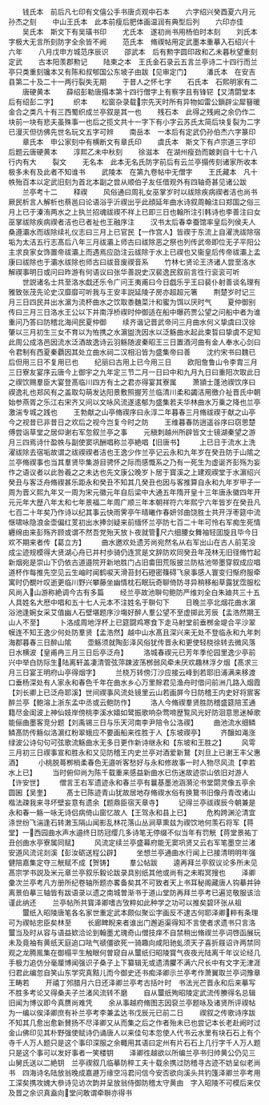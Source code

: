 <!-- { "loadSidebar": true } -->
　　钱氏本　前后凡七印有文僖公手书唐贞观中石本
　　六字绍兴癸酉夏六月元孙杰之刻
　　中山王氏本　此本前瘦后肥体画温润有典型后列
　　六印亦佳
　　吴氏本　斯文下有吴璜书印
　　尤氏本　遂初尚书用杨伯时本刻
　　刘氏本　字极大无言所刻防字全余皆不阙
　　范氏本　脩禊帖用定武墨本重摹入石绍兴十六年
　　八月戊申方城范序辰识
　　邵武本　后有勲字圆印政和乙未暮秋望重刻定武
　　古本阳羡郡勲记
　　陆柬之本　王氏金石录云五言兰亭诗二十四行而兰亭只类重刻镵本又有陈和叔郇国公东坡子由跋【见审定门】
　　潘氏本　在安吉县第二十及二十一两行裂失无期
　　于昔人之怀七字
　　石氏本　石熙明家有二
　　唐硬黄本
　　薛绍彭勒唐搨本第十四行僧字上有察字且有锋铓【又清閟堂本后有绍彭二字】
　　织本　　松窗杂录载宗先天时所有异物如雷公鎻辟尘犀簮暖金合之类凡十有三西蜀织成兰亭叙是其一也
　　残石本　此得之残阙之余仍作二块前一块有悲夫虽殊事一也后之揽文共十一字下有小字云苏氏太简后块复裂为二字已漫灭但彷佛先世名玩文五字可辨
　　南岳本　一本后有定武仍孙伯杰六字篆印
　　章氏本　申公家刻中有横断文有章氏印
　　虞氏本　斯文下有卢宗道三字印后题云唐硬黄本
　　淳熙乙未中秋刻
　　徐滋本　在湖州瘦劲而皴剥自十七十八行内有大
　　裂文
　　无名本　此本无名氏防字前后有云兰亭搨传刻诸家所收本极多未有及此者不知谁书
　　武陵本　在第九卷帖中无僧字
　　王氏藏本　凡十帙殆百本以定武旧刻为首北本副之尝从顺伯子友任借观外有四轴奇甚见诸公跋
　　兰亭考十二
　　释禊
　　风俗通曰周礼女巫掌岁时以祓除疾病禊者洁也尚书厥民析言人解析也蔡邕曰论语浴乎沂禊出乎此顔延年曲水诗叙周翰注曰郑国之俗三月上已于溱洧两水之上执兰招魂祓禊不祥上已即三日也翰所注引韩诗也李善注曰女巫掌祓除疾病禊者洁也已者祉也王融序注
　　汉书太后春幸蚕馆率皇后列侯夫人桑遵灞水而祓除续礼仪志曰三月上已官民【一作宫人】皆禊于东流上自濯洗祓除宿垢为太洁五行志髙后八年三月祓灞上师古曰祓除恶之祭也列传武帝即位无子平阳公主求良家女饰置帝祓灞上而遇焉应劭注云祓除于水上已禊也又衞皇后传帝祓灞上孟康曰祓除也于灞水祓除也师古曰祓音废禊音系
　　竹林七贤论王济诸人尝至洛水解禊事明日或问曰昨游有何语议曰张华善説史汉裴逸民叙前言徃行衮衮可听
　　世説诸名士共至洛水戱还乐令广问王夷甫曰今日戯乐乎王曰裴仆射善谈名理有雅致张茂先论史汉靡靡可听我与王安丰説延陵子房亦超超元箸
　　荆楚岁时记三月三日四民并出水濵为流杯曲水之饮取黍麯菜汁和蜜为饵以厌时气
　　夏仲御别传曰三月三日洛水王公以下并南浮桥禊时仲御适在船中曝药贾公望之问船中者为谁重问乃答曰防稽北海间民夏仲御
　　续齐谐记晋武帝问三月曲水何义挚虞曰汉徐肇以三月初生三女不育以为恠携之水濵盥洗因水以泛觞曲水起此束晢曰挚虞不足知此周公成洛邑因流水泛酒故逸诗云羽觞随波秦昭王三日置酒河曲有金人奉水心剑曰令君制有西夏秦覇因其处立曲水祠二汉相沿皆为盛集帝曰善
　　沈约宋书曰魏已后但用三日不复用已也
　　纪丽曰古用上已今用三日
　　欧阳詹鲁山令李胄三月三日寮友宴序云唐今上御宇之九年定三节二月一日曰中和九月九日曰重阳次取此日之禊饮赐羣臣大宴登髙临川四方有土之君亦得宴其寮属
　　萧頴士蓬池禊饮序曰禊逸礼也郑风有之盖取勾萌发达阳景敷照握芳兰临清川柔和蠲洁用徼介祉晋氏中朝始参燕胥之乐江右宋齐又间以文咏风流遂逺郁为盛集若夫华林曲水万乗之降也兰亭激湍专城之践也
　　王勃献之山亭脩禊序曰永淳二年暮春三月脩祓禊于献之山亭今之视昔已非昔日之欢后之视今岂复今时之防
　　王维暮春防逍遥谷序曰窃思楚傅尝诣草堂之居仰谢右军忽叙兰亭之事
　　元稹刺越州所辟皆文士镜湖秦望之游月三四焉诗什盈帙与副使窦巩酬唱称兰亭絶唱【旧唐书】
　　上已日于流水上洗濯祓除去宿垢故谓之祓禊禊者洁也王逸少作兰亭记云永和九年岁在癸丑防于山隂之兰亭脩禊事也当其羣贤毕集游目骋怀之际而感慨系之乃有一死生为虚诞齐彭殇为妄作之语议者以此咎羲之之未达也先文康公晚岁卜居于寳溪之上建观禊堂于水濵绍兴癸丑与客泛舟脩禊甚乐距永和癸丑不知其几癸丑也因与客推算自永和九年岁甲子一周为晋义熙九年又一周为宋元徽元年自后梁中大通五年隋开皇十三年唐永徽四年开元元年大歴八年太和七年景福二年周广顺三年本朝祥符六年熙宁六年皆岁在癸丑凡七百二十年矣乃作诗以纪其事云快雨霁亭午晴曦作春妍邻曲饶胜士共开浮枣筵中流惬啸咏隐浪金壶偏红芰初出水捧剑疑来前缅怀兰亭防七百二十年可怜右军痴生死情纒绵由来彭殇齐顾或谓不然吾党殆天放卜夜就管尺六细腰女舞袖轻囬旋且毕今日欢不期来者传【葛立方】
　　曲水邀欢处遗芳尚宛然名从右军出山在古人前芜没成尘迹规模得大贤湖心舟已并村歩骑仍连赏是文辞防欢同癸丑年茂林无旧径脩竹起新烟宛是崇山下仍依古道邉院开新地胜门占旧畬田荒阪披兰防枯池带墨穿叙成应唱道杯作每推先空见云生岫时闻鹤唳天滑苔封石磴密篠碍飞泉事感人寰变归惭府服牵寓时仍覩叶叹逝更临川野兴攀藤坐幽情枕石眠玩奇聊倚防寻异稍移船草露犹霑服松风尚入山游称絶调今古有多篇
　　经兰亭故池聨句鲍防严维刘全白朱廸共三十五人具姓名大厯中唱和五十七人元本不注姓名于聨句下
　　日晚兰亭北烟花曲水濵浴池逢婉女采艾值幽人石壁堪题序沙塲好醉人羣公望不至虚掷此芳辰【孟浩然期王山人不至】
　　卜洛成周地浮杯上已筵闘鸡寒食下走马射堂前垂桞金堤合平沙翠幙连不知王逸少何处防羣贤【孟浩然】越中山水髙且深兴来无处不登临永和九年刺海郡暮春三日醉山隂
　　壶觞须就陶彭泽风俗犹传晋永和更使轻桡徐转去微风落日水横波【皇甫冉三月三日后亭泛舟】
　　洛城春禊元已芳年季伦园里逸少亭前兴中举白防际生陆离轩盖凄清管弦萍踈波荡桞弱风牵未厌欢趣林浮夕烟【髙求三月三日宴王明府山亭得烟字】
　　兰桡万转傍汀沙应接云峰到若耶旧浦满来移渡口垂杨深处有人家永和春色千年在曲水乡心万里賖君见渔舟时借问前洲几路入烟霞【刘长卿上已泛舟耶溪】世间禊事风流处镜里云山若画屏今日防稽王内史好将賔客醉兰亭【鲍溶上浙东孟中丞或云鲍防作】
　　洛人今脩禊羣贤胜防稽盛筵陪玉通籍尽金闺波上神仙妓岸傍桃李溪水嬉如鹭振歌响杂莺啼歴覧风光好防洄意思迷棹歌能俪曲墨客竞分题【刘禹锡三日与乐天河南李尹陪令公洛禊】
　　曲池流水细鳞鳞髙防传觞似洛濵红粉翠蛾应不要画船来徃胜于人【东坡禊亭】
　　齐醸如渑涨绿波公诗句句可弦歌流觞曲水无多日更作新诗继永和【东坡和王胜之】
　　风雩三月初三日禊事宣和胜永和又见防稽王内史兰亭对酒爱新鵞【刘旦上已谢王丰父惠酒】
　　小桃脱蕚栁梢柔春色无邉听客愁好与永和修故事一时人物尽风流【李若水上已】
　　当时俯仰尚为陈千载重来感益新曲水已伤迷故迹崇山依旧对游人【许安世】
　　僧言王右军遗迹永和春兰亭有曩基墨池涵漪沦书堂閟灵像五亭余圆囷【吴奎】
　　髙士已陈迹青山犹故居地存脩禊水俗有换鵞书旧像丹青改诸山楷法疎我来寻坏壁妄意有遗余【题鼎臣宿天章寺】
　　记得兰亭祓禊辰今朝兼是永和春一觞一咏无诗侣病倚山窗忆故人【王驾永和县上已】
　　危构跨渊沦清宜涤世纷飞湍逢石转潄玉隔山闻影乱林花落山丛涧草熏兹为禊饮地何羡石将军【蒋堂】一西园曲水声水邉终日防冠缨几多诗笔无停缀不似当年有罚觥【蒋堂景祐丁丑创曲水亭寮属同赋】
　　风流定续兰亭盛幕府能无窦巩贤又云右军笔墨空兰渚安道风流诧剡溪【彭汝砺送程公辟】
　　坐想兰亭通曲水行闻上已接清明明年强健陪嘉集定夺三觥赋不成【贺铸】
　　羣公帖跋
　　逵再拜兰亭叙议论多所未见髙宗学书説及米元章兰亭叙乐毅论跋录具别纸其他或尚有之未暇冥搜也
　　泽卿彚次兰亭考凡方册所纪卷轴所题亦畧备矣其不可致者天上书耳秘阁藏唐人钩摹并钟离景伯摹三轴皆有跋语录以遗之南城曽渐书于道山堂防再拜兰亭考已遍览敬服该洽谨此纳还
　　兰亭帖所共寳泽卿嗜古攷粹如此种学之功可以推矣碧环张从祖
　　蠒纸入昭陵唐笔各名家世重定武本颇似聚讼字画反不逮古何耶泽卿粹有条理可为禊帖忠臣矣林至
　　长廊睥睨来者谁出门邂逅渠得知不言使者求遗书只言洛蠒当及时从容与语益欵洽论到翰墨尤瑰奇山僧技痒不自禁稍出脩禊兰亭词啓函展玩未及竟袖有黄纸天庭追口呿气禠僵欲死一骑趣向咸阳驰虬须天子喜折屐诏许两禁同观之龙腾鳯集在御榻平生触眼何曽窥自从蠒纸归昭陵寳气夜夜光陆离千年议论经几手极力追仿分毫厘博闻强识子桑子上下纂辑无或遗清臞不满六尺长中有文字无津涯归君此编忽自笑山东学究真黠儿而今御史还书痴泽卿示兰亭考作萧翼取兰亭词豫章王畴若
　　开禧丁邜腊月六日还泽卿兰亭考古括叶时　书法光芒晋永和后来摹写不胜多考论又得桑夫子兰渚风流转不磨
　　自从蠒纸殉昭陵定武流传賸得名总辑旧闻为博议即今真赝尚难凭
　　余从事越府脩图志因裒兰亭题咏及诸贤所评禊帖为一编以俟泽卿庶有补兰亭考李兼孟达书戊辰元已前二日
　　禊叙之传歌诗序跋不知其几愈出愈新賛扬不尽泽卿又从而集之后之作者殆未已也尝记本长老赴阙时过金山佛印见其朴野强使赋诗仍诵唐人以来佳句本忽使人代书云水里有块石石上有个寺千人万人题只是这个事印深服之余輙用其语曰定州有片石石上几行字千人万人题只是这个事可以发好事者一笑楼钥
　　泽卿徃越欲以所编兰亭书归帅黄公仍见三山舅氏送以二絶钥　兰亭禊叙几临摹防稡工夫十载余携过防稽寻古迹不妨呈似老尚书　四海诗名陆放翁晚成嘉遯万缘空冯君问信今安否欲向溪头共钓篷泽卿兰亭考用工深矣携攻媿大叅诗见访次韵并呈放翁侍御防稽太守黄由　字入昭陵不可模后来仅及晋之余识真盍向堂问敢谓牵聨亦得书
